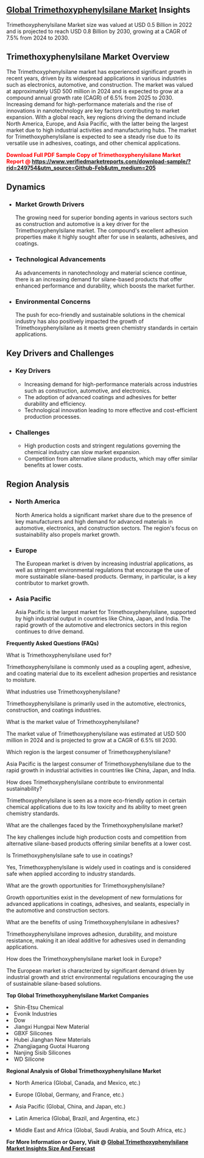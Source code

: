 <h2><a href="https://www.verifiedmarketreports.com/download-sample/?rid=249754&amp;utm_source=Github&amp;utm_medium=205" target="_blank">Global Trimethoxyphenylsilane Market</a> Insights</h2><p>Trimethoxyphenylsilane Market size was valued at USD 0.5 Billion in 2022 and is projected to reach USD 0.8 Billion by 2030, growing at a CAGR of 7.5% from 2024 to 2030.</p><p> <h2>Trimethoxyphenylsilane Market Overview</h2> <p>The Trimethoxyphenylsilane market has experienced significant growth in recent years, driven by its widespread applications in various industries such as electronics, automotive, and construction. The market was valued at approximately USD 500 million in 2024 and is expected to grow at a compound annual growth rate (CAGR) of 6.5% from 2025 to 2030. Increasing demand for high-performance materials and the rise of innovations in nanotechnology are key factors contributing to market expansion. With a global reach, key regions driving the demand include North America, Europe, and Asia Pacific, with the latter being the largest market due to high industrial activities and manufacturing hubs. The market for Trimethoxyphenylsilane is expected to see a steady rise due to its versatile use in adhesives, coatings, and other chemical applications.</p> <p><b><p><span class=""><span style="color: #ff0000;"><strong>Download Full PDF Sample Copy of Trimethoxyphenylsilane Market Report</strong> @ </span><a href="https://www.verifiedmarketreports.com/download-sample/?rid=249754&amp;utm_source=Github-Feb&amp;utm_medium=205" target="_blank">https://www.verifiedmarketreports.com/download-sample/?rid=249754&amp;utm_source=Github-Feb&amp;utm_medium=205</a></span></p></b></p> <h2>Dynamics</h2> <ul> <li><h3>Market Growth Drivers</h3> The growing need for superior bonding agents in various sectors such as construction and automotive is a key driver for the Trimethoxyphenylsilane market. The compound's excellent adhesion properties make it highly sought after for use in sealants, adhesives, and coatings.</li> <li><h3>Technological Advancements</h3> As advancements in nanotechnology and material science continue, there is an increasing demand for silane-based products that offer enhanced performance and durability, which boosts the market further.</li> <li><h3>Environmental Concerns</h3> The push for eco-friendly and sustainable solutions in the chemical industry has also positively impacted the growth of Trimethoxyphenylsilane as it meets green chemistry standards in certain applications.</li> </ul> <h2>Key Drivers and Challenges</h2> <ul> <li><h3>Key Drivers</h3> <ul> <li>Increasing demand for high-performance materials across industries such as construction, automotive, and electronics.</li> <li>The adoption of advanced coatings and adhesives for better durability and efficiency.</li> <li>Technological innovation leading to more effective and cost-efficient production processes.</li> </ul> </li> <li><h3>Challenges</h3> <ul> <li>High production costs and stringent regulations governing the chemical industry can slow market expansion.</li> <li>Competition from alternative silane products, which may offer similar benefits at lower costs.</li> </ul> </li> </ul> <h2>Region Analysis</h2> <ul> <li><h3>North America</h3> North America holds a significant market share due to the presence of key manufacturers and high demand for advanced materials in automotive, electronics, and construction sectors. The region's focus on sustainability also propels market growth.</li> <li><h3>Europe</h3> The European market is driven by increasing industrial applications, as well as stringent environmental regulations that encourage the use of more sustainable silane-based products. Germany, in particular, is a key contributor to market growth.</li> <li><h3>Asia Pacific</h3> Asia Pacific is the largest market for Trimethoxyphenylsilane, supported by high industrial output in countries like China, Japan, and India. The rapid growth of the automotive and electronics sectors in this region continues to drive demand.</li> </ul> <p><b>Frequently Asked Questions (FAQs)</b></p> <p>What is Trimethoxyphenylsilane used for?</p> <p>Trimethoxyphenylsilane is commonly used as a coupling agent, adhesive, and coating material due to its excellent adhesion properties and resistance to moisture.</p> <p>What industries use Trimethoxyphenylsilane?</p> <p>Trimethoxyphenylsilane is primarily used in the automotive, electronics, construction, and coatings industries.</p> <p>What is the market value of Trimethoxyphenylsilane?</p> <p>The market value of Trimethoxyphenylsilane was estimated at USD 500 million in 2024 and is projected to grow at a CAGR of 6.5% till 2030.</p> <p>Which region is the largest consumer of Trimethoxyphenylsilane?</p> <p>Asia Pacific is the largest consumer of Trimethoxyphenylsilane due to the rapid growth in industrial activities in countries like China, Japan, and India.</p> <p>How does Trimethoxyphenylsilane contribute to environmental sustainability?</p> <p>Trimethoxyphenylsilane is seen as a more eco-friendly option in certain chemical applications due to its low toxicity and its ability to meet green chemistry standards.</p> <p>What are the challenges faced by the Trimethoxyphenylsilane market?</p> <p>The key challenges include high production costs and competition from alternative silane-based products offering similar benefits at a lower cost.</p> <p>Is Trimethoxyphenylsilane safe to use in coatings?</p> <p>Yes, Trimethoxyphenylsilane is widely used in coatings and is considered safe when applied according to industry standards.</p> <p>What are the growth opportunities for Trimethoxyphenylsilane?</p> <p>Growth opportunities exist in the development of new formulations for advanced applications in coatings, adhesives, and sealants, especially in the automotive and construction sectors.</p> <p>What are the benefits of using Trimethoxyphenylsilane in adhesives?</p> <p>Trimethoxyphenylsilane improves adhesion, durability, and moisture resistance, making it an ideal additive for adhesives used in demanding applications.</p> <p>How does the Trimethoxyphenylsilane market look in Europe?</p> <p>The European market is characterized by significant demand driven by industrial growth and strict environmental regulations encouraging the use of sustainable silane-based solutions.</p> </p><p><strong>Top Global Trimethoxyphenylsilane Market Companies</strong></p><div data-test-id=""><p><li>Shin-Etsu Chemical</li><li> Evonik Industries</li><li> Dow</li><li> Jiangxi Hungpai New Material</li><li> GBXF Silicones</li><li> Hubei Jianghan New Materials</li><li> Zhangjiagang Guotai Huarong</li><li> Nanjing Sisib Silicones</li><li> WD Silicone</li></p><div><strong>Regional Analysis of&nbsp;Global Trimethoxyphenylsilane Market</strong></div><ul><li dir="ltr"><p dir="ltr">North America&nbsp;(Global, Canada, and Mexico, etc.)</p></li><li dir="ltr"><p dir="ltr">Europe (Global, Germany, and France, etc.)</p></li><li dir="ltr"><p dir="ltr">Asia Pacific&nbsp;(Global, China, and Japan, etc.)</p></li><li dir="ltr"><p dir="ltr">Latin America&nbsp;(Global, Brazil, and Argentina, etc.)</p></li><li dir="ltr">Middle East and Africa&nbsp;(Global, Saudi Arabia, and South Africa, etc.)</li></ul><p><strong>For More Information or Query, Visit @&nbsp;</strong><strong><a href="https://www.verifiedmarketreports.com/product/trimethoxyphenylsilane-market/?utm_source=Github&amp;utm_medium=205" target="_blank">Global Trimethoxyphenylsilane Market Insights Size And Forecast</a></strong></p></div>
